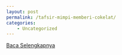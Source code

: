 ```yaml
---
layout: post
permalink: /tafsir-mimpi-memberi-cokelat/
categories:
    - Uncategorized
---
```


[Baca Selengkapnya](/01)